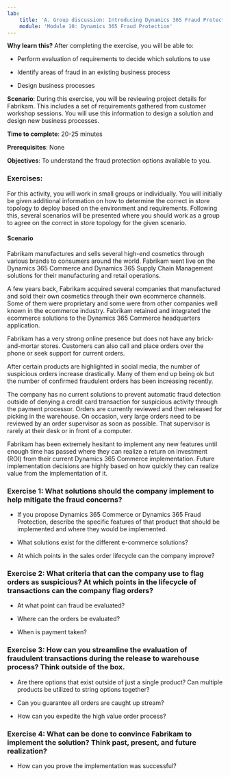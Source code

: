 ```yaml
---
lab:
    title: 'A. Group discussion: Introducing Dynamics 365 Fraud Protection'
    module: 'Module 10: Dynamics 365 Fraud Protection'
---
```




**Why learn this?** After completing the exercise, you will be able to:

-   Perform evaluation of requirements to decide which solutions to use

-   Identify areas of fraud in an existing business process

-   Design business processes

**Scenario**: During this exercise, you will be reviewing project details for
Fabrikam. This includes a set of requirements gathered from customer workshop
sessions. You will use this information to design a solution and design new
business processes.

**Time to complete**: 20-25 minutes

**Prerequisites**: None

**Objectives**: To understand the fraud protection options available to you.

### Exercises: 

For this activity, you will work in small groups or individually. You will
initially be given additional information on how to determine the correct in
store topology to deploy based on the environment and requirements. Following
this, several scenarios will be presented where you should work as a group to
agree on the correct in store topology for the given scenario.

#### Scenario

Fabrikam manufactures and sells several high-end cosmetics through various
brands to consumers around the world. Fabrikam went live on the Dynamics 365
Commerce and Dynamics 365 Supply Chain Management solutions for their
manufacturing and retail operations.

A few years back, Fabrikam acquired several companies that manufactured and sold
their own cosmetics through their own ecommerce channels. Some of them were
proprietary and some were from other companies well known in the ecommerce
industry. Fabrikam retained and integrated the ecommerce solutions to the
Dynamics 365 Commerce headquarters application.

Fabrikam has a very strong online presence but does not have any
brick-and-mortar stores. Customers can also call and place orders over the phone
or seek support for current orders.

After certain products are highlighted in social media, the number of suspicious
orders increase drastically. Many of them end up being ok but the number of
confirmed fraudulent orders has been increasing recently.

The company has no current solutions to prevent automatic fraud detection
outside of denying a credit card transaction for suspicious activity through the
payment processor. Orders are currently reviewed and then released for picking
in the warehouse. On occasion, very large orders need to be reviewed by an order
supervisor as soon as possible. That supervisor is rarely at their desk or in
front of a computer.

Fabrikam has been extremely hesitant to implement any new features until enough
time has passed where they can realize a return on investment (ROI) from their
current Dynamics 365 Commerce implementation. Future implementation decisions
are highly based on how quickly they can realize value from the implementation
of it.

### Exercise 1: What solutions should the company implement to help mitigate the fraud concerns?


-   If you propose Dynamics 365 Commerce or Dynamics 365 Fraud Protection,
    describe the specific features of that product that should be implemented
    and where they would be implemented.

-   What solutions exist for the different e-commerce solutions?

-   At which points in the sales order lifecycle can the company improve?

### Exercise 2: What criteria that can the company use to flag orders as suspicious? At which points in the lifecycle of transactions can the company flag orders? 

-   At what point can fraud be evaluated?

-   Where can the orders be evaluated?

-   When is payment taken?

### Exercise 3: How can you streamline the evaluation of fraudulent transactions during the release to warehouse process? Think outside of the box.

-   Are there options that exist outside of just a single product? Can multiple
    products be utilized to string options together?

-   Can you guarantee all orders are caught up stream?

-   How can you expedite the high value order process?

### Exercise 4: What can be done to convince Fabrikam to implement the solution? Think past, present, and future realization?

-   How can you prove the implementation was successful?
